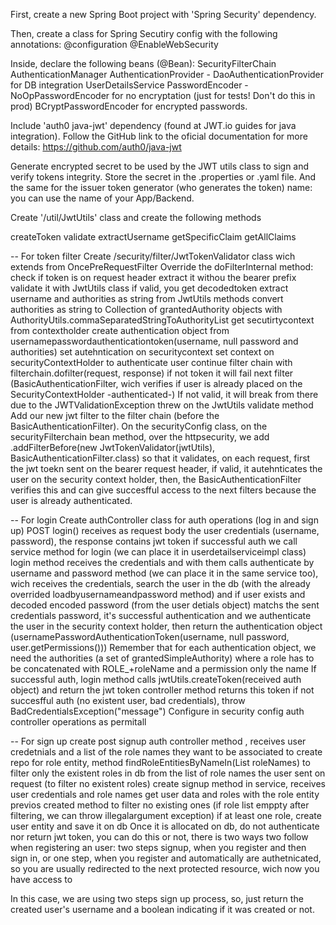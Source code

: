 First, create a new Spring Boot project with 'Spring Security' dependency.

Then, create a class for Spring Secutiry config with the following annotations:
@configuration
@EnableWebSecurity

Inside, declare the following beans (@Bean):
SecurityFilterChain
AuthenticationManager
AuthenticationProvider - DaoAuthenticationProvider for DB integration 
UserDetailsService
PasswordEncoder - NoOpPasswordEncoder for no encryptation (just for tests! Don't do this in prod)
				BCryptPasswordEncoder for encrypted passwords.

Include 'auth0 java-jwt' dependency (found at JWT.io guides for java integration). 
Follow the GitHub link to the oficial documentation for more details: https://github.com/auth0/java-jwt

Generate encrypted secret to be used by the JWT utils class to sign and verify tokens integrity. Store the secret in the .properties or .yaml file. And the same for the issuer token generator (who generates the token) name: you can use the name of your App/Backend.

Create '/util/JwtUtils' class and create the following methods

createToken
validate
extractUsername
getSpecificClaim
getAllClaims

-- For token filter 
Create /security/filter/JwtTokenValidator class wich extends from OncePreRequestFilter
Override the doFilterInternal method:
check if token is on request header
extract it withou the bearer prefix
validate it with JwtUtils class
if valid, you get decodedtoken
extract username and authorities as string from JwtUtils methods
convert authorities as string to Collection of grantedAuthority objects with 
AuthorityUtils.commaSeparatedStringToAuthorityList
get secutirtycontext from contextholder
create authentication object from usernamepasswordauthenticationtoken(username, null password and authorities)
set autehntication on securitycontext
set context on securityContextHolder to authenticate user
continue filter chain with filterchain.dofilter(request, response)
if not token it will fail next filter (BasicAuthenticationFilter, wich verifies if user is already placed
on the SecurityContextHolder -authenticated-)
If not valid, it will break from there due to the JWTValidationException threw on the JwtUtils validate method
Add our new jwt filter to the filter chain (before the BasicAuthenticationFilter). On the securityConfig class,
on the securityFilterchain bean method, over the httpsecurity, we add 
.addFilterBefore(new JwtTokenValidator(jwtUtils), BasicAuthenticationFilter.class) so that it validates, on each
request, first the jwt toekn sent on the bearer request header, if valid, it autehnticates the user on the 
security context holder, then, the BasicAuthenticationFilter verifies this and can give succesfful access to the
next filters because the user is already authenticated. 

-- For login
Create authController class for auth operations (log in and sign up)
POST login() receives as request body the user credentials (username, password), the response contains jwt token if
successful auth
we call service method for login (we can place it in userdetailserviceimpl class)
login method receives the credentials and with them calls authenticate by username and password method (we can place
it in the same service too), wich receives the credentials, search the user in the db (with the already overrided
loadbyusernameandpassword method) and if user exists and decoded encoded password (from the user detials object)
matchs the sent credentials password, it's successful authentication and we authenticate the user in the security 
context holder, then return the authentication object 
(usernamePasswordAuthenticationToken(username, null password, user.getPermissions()))
Remember that for each authentication object, we need the authorities (a set of grantedSimpleAuthority) where a
role has to be concatenated with ROLE_+roleName and a permission only the name 
If successful auth, login method calls jwtUtils.createToken(received auth object) and return the jwt token
controller method returns this token
if not succesfful auth (no existent user, bad credentials), throw BadCredentialsException("message")
Configure in security config auth controller operations as permitall

-- For sign up
create post signup auth controller method , receives user credetnials and a list of the role names they want
to be associated to
create repo for role entity, method findRoleEntitiesByNameIn(List<String> roleNames) to filter only the existent 
roles in db from the list of role names the user sent on request (to filter no existent roles)
create signup method in service, receives user credentials and role names
get user data and roles with the role entity previos created method to filter no existing ones (if role list
emppty after filtering, we can throw illegalargument exception)
if at least one role, create user entity and save it on db
Once it is allocated on db, do not authenticate nor return jwt token, you can do this or not, there is two ways
two follow when registering an user: two steps signup, when you register and then sign in, or one step, when you 
register and automatically are authetnicated, so you are usually redirected to the next protected resource, wich
now you have access to

In this case, we are using two steps sign up process, so, just return the created user's username and a boolean indicating if it was created or not.






